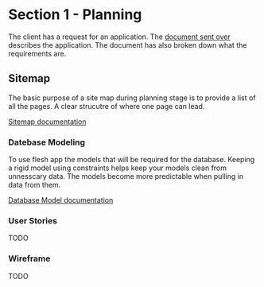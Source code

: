 # Section 1 - Planning

The client has a request for an application. The [document sent over](Application-Request.MD) describes the application. The document has also broken down what the requirements are.

## Sitemap

The basic purpose of a site map during planning stage is to provide a list of all the pages. A clear strucutre of where one page can lead.

[Sitemap documentation](Sitemap.MD)

### Datebase Modeling

To use flesh app the models that will be required for the database. Keeping a rigid model using constraints helps keep your models clean from unnesscary data. The models become more predictable when pulling in data from them. 

[Database Model documentation](Database-Model.MD)


### User Stories

TODO

### Wireframe

TODO
